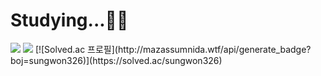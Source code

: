 # Studying...👨‍🏫
<img src="https://img.shields.io/badge/C++-00599C?style=for-the-badge&logo=C++ &logoColor=white">
<img src="https://img.shields.io/badge/Python-3776AB?style=for-the-badge&logo=Python&logoColor=white">
[![Solved.ac
프로필](http://mazassumnida.wtf/api/generate_badge?boj=sungwon326)](https://solved.ac/sungwon326)
